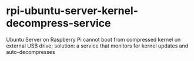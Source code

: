 # rpi-ubuntu-server-kernel-decompress-service
Ubuntu Server on Raspberry Pi cannot boot from compressed kernel on external USB drive; solution: a service that monitors for kernel updates and auto-decompresses
